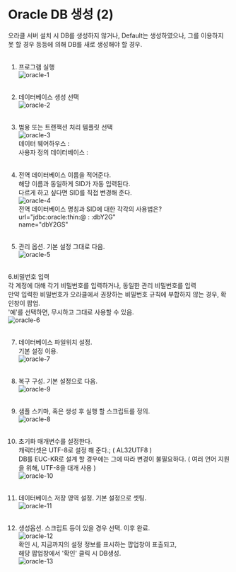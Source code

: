 # Oracle DB 생성 (2)

오라클 서버 설치 시 DB를 생성하지 않거나, Default는 생성하였으나, 그를 이용하지 못 할 경우 등등에 의해 DB를 새로 생성해야 할 경우. <br><br>

1. 프로그램 실행<br>
![oracle-1](https://user-images.githubusercontent.com/39476251/112246952-d31fed00-8c96-11eb-8f67-595742739b5e.JPG)<br><br>

2. 데이터베이스 생성 선택<br>
![oracle-2](https://user-images.githubusercontent.com/39476251/112247075-fc407d80-8c96-11eb-846c-13eaff166fd6.JPG)<br><br>

3. 범용 또는 트랜잭션 처리 템플릿 선택<br>
![oracle-3](https://user-images.githubusercontent.com/39476251/112247208-445fa000-8c97-11eb-84d9-c50ca3d387d0.JPG)<br>
데이터 웨어하우스 :  <br>
사용자 정의 데이터베이스 : <br><br>

4. 전역 데이터베이스 이름을 적어준다.  <br>
해당 이름과 동일하게 SID가 자동 입력된다.   <br>
다르게 하고 싶다면 SID를 직접 변경해 준다.  <br>
![oracle-4](https://user-images.githubusercontent.com/39476251/112247286-622d0500-8c97-11eb-966d-75091cb949b6.JPG)<br>
전역 데이터베이스 명칭과 SID에 대한 각각의 사용법은? <br>
url="jdbc:oracle:thin:@  :  :dbY2G"  <br>
name="dbY2GS" <br><br>

5. 관리 옵션. 기본 설정 그대로 다음.<br>
 ![oracle-5](https://user-images.githubusercontent.com/39476251/112247382-8983d200-8c97-11eb-8cd5-00b520ec1405.JPG)<br><br>

6.비밀번호 입력  <br>
각 계정에 대해 각기 비밀번호를 입력하거나, 동일한 관리 비밀번호를 입력 <br>
만약 입력한 비밀번호가 오라클에서 권장하는 비밀번호 규칙에 부합하지 않는 경우, 확인창이 팝업. <br>
'예'를 선택하면, 무시하고 그대로 사용할 수 있음.<br>
![oracle-6](https://user-images.githubusercontent.com/39476251/112247447-aa4c2780-8c97-11eb-86cd-e72dd129acc3.JPG)<br><br>

7. 데이터베이스 파일위치 설정.  <br>
기본 설정 이용.  <br>
![oracle-7](https://user-images.githubusercontent.com/39476251/112247518-c780f600-8c97-11eb-8606-8c4acb9fc18f.JPG)<br><br>

8. 복구 구성. 기본 설정으로 다음. <br>
![oracle-9](https://user-images.githubusercontent.com/39476251/112247584-e5e6f180-8c97-11eb-9008-ec7d4d75cbec.JPG)<br><br>

9. 샘플 스키마, 혹은 생성 후 실행 할 스크립트를 정의. <br>
![oracle-8](https://user-images.githubusercontent.com/39476251/112247639-0020cf80-8c98-11eb-896a-37b79d16951b.JPG)<br><br>

10. 초기화 매개변수를 설정한다. <br>
캐릭터셋은 UTF-8로 설정 해 준다.; ( AL32UTF8 ) <br>
DB를 EUC-KR로 설계 할 경우에는 그에 따라 변경이 불필요하다. ( 여러 언어 지원을 위해, UTF-8을 대개 사용 ) <br>
![oracle-10](https://user-images.githubusercontent.com/39476251/112247734-2ba3ba00-8c98-11eb-91e7-76c381b8b2d9.JPG)<br><br>

11. 데이터베이스 저장 영역 설정. 기본 설정으로 셋팅. <br>
![oracle-11](https://user-images.githubusercontent.com/39476251/112247826-4e35d300-8c98-11eb-8edb-82943be92ac5.JPG)<br><br>

12. 생성옵션. 스크립트 등이 있을 경우 선택. 이후 완료. <br>
![oracle-12](https://user-images.githubusercontent.com/39476251/112247912-6a397480-8c98-11eb-9fce-420b115bc652.JPG)<br>
확인 시, 지금까지의 설정 정보를 표시하는 팝업창이 표출되고, <br>
해당 팝업창에서 '확인' 클릭 시 DB생성. <br>
![oracle-13](https://user-images.githubusercontent.com/39476251/112247980-86d5ac80-8c98-11eb-858b-40f939e4ad4f.JPG)
